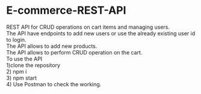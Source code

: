 # E-commerce-REST-API
REST API for CRUD operations on cart items and managing users.  
The API have endpoints to add new users or use the already existing user id to login.  
The API allows to add new products.  
The API allows to perform CRUD operation on the cart.  
To use the API   
1)clone the repository   
2) npm i  
3) npm start  
4) Use Postman to check the working.
